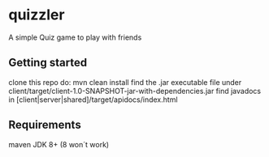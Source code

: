 # quizzler
A simple Quiz game to play with friends

## Getting started
clone this repo
do: mvn clean install
find the .jar executable file under client/target/client-1.0-SNAPSHOT-jar-with-dependencies.jar
find javadocs in [client|server|shared]/target/apidocs/index.html

## Requirements
maven
JDK 8+ (8 won´t work)
